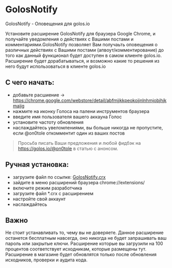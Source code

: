 # GolosNotify

GolosNotify - Оповещения для golos.io

Установите расширение GolosNotify для браузера Google Chrome, и получайте уведомления о  действиях с Вашими постами и комментариями.GolosNotify позволяет Вам получаьть оповещения о различных действиях с Вашими постами (апвоут/комментирование) до того как данный функционал будет доступен в самом клиенте golos.io. Расширение будет дорабатываться, и возможно какие то решения из него будут использоваться в клиенте golos.io

## С чего начать:

* добавьте расшиение -> https://chrome.google.com/webstore/detail/abfmjjkkpeokoijnlnhmjobjhjkmaijg
* нажмите на иконку Голоса на палени инструментов браузера
* введите имя пользователя вашего аккауна Голос
* установите частоту обновления
* наслаждайтесь увеломлениями, вы больше никогда не пропустите, если @on0tole откомментит один из ваших постов

>Просьба писать Ваши предложения и любой фидбэк на https://golos.io/@on0tole в статью с анонсом.

## Ручная установка:

* загрузите файл по ссылке: [GolosNotify.crx](https://github.com/0n0t0le/GolosNotify/releases/download/v1.7/GolosNotify.crx)
* зайдите в меню расширений браузера chrome://extensions/ 
* включите режим разработчика 
* загрузите файл *.crx с расширением 
* настройте свой аккаунт
* наслаждайтесь

## Важно

Не стоит устанавливать то, чему вы не доверяете. Данное расширение останется бесплатным навсегда, оно никогда не будет запрашивать ваш пароль или закрытые ключи. Расширение которые вы загрузили на 100 процентов соответствует исходникам, которые размещены тут. Расширение в магазине будет обновлятся только после обновления исходников, проверки и аудита кода.
